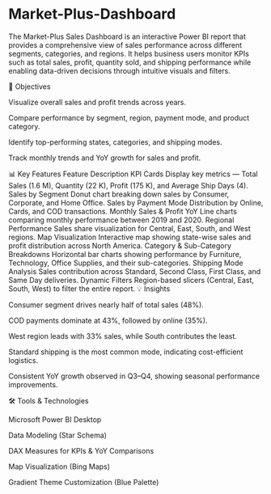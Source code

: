 # Market-Plus-Dashboard
The Market-Plus Sales Dashboard is an interactive Power BI report that provides a comprehensive view of sales performance across different segments, categories, and regions. It helps business users monitor KPIs such as total sales, profit, quantity sold, and shipping performance while enabling data-driven decisions through intuitive visuals and filters.

🎯 Objectives

Visualize overall sales and profit trends across years.

Compare performance by segment, region, payment mode, and product category.

Identify top-performing states, categories, and shipping modes.

Track monthly trends and YoY growth for sales and profit.

📊 Key Features
Feature	Description
KPI Cards	Display key metrics — Total Sales (1.6 M), Quantity (22 K), Profit (175 K), and Average Ship Days (4).
Sales by Segment	Donut chart breaking down sales by Consumer, Corporate, and Home Office.
Sales by Payment Mode	Distribution by Online, Cards, and COD transactions.
Monthly Sales & Profit YoY	Line charts comparing monthly performance between 2019 and 2020.
Regional Performance	Sales share visualization for Central, East, South, and West regions.
Map Visualization	Interactive map showing state-wise sales and profit distribution across North America.
Category & Sub-Category Breakdowns	Horizontal bar charts showing performance by Furniture, Technology, Office Supplies, and their sub-categories.
Shipping Mode Analysis	Sales contribution across Standard, Second Class, First Class, and Same Day deliveries.
Dynamic Filters	Region-based slicers (Central, East, South, West) to filter the entire report.
💡 Insights

Consumer segment drives nearly half of total sales (48%).

COD payments dominate at 43%, followed by online (35%).

West region leads with 33% sales, while South contributes the least.

Standard shipping is the most common mode, indicating cost-efficient logistics.

Consistent YoY growth observed in Q3–Q4, showing seasonal performance improvements.

🛠️ Tools & Technologies

Microsoft Power BI Desktop

Data Modeling (Star Schema)

DAX Measures for KPIs & YoY Comparisons

Map Visualization (Bing Maps)

Gradient Theme Customization (Blue Palette)
